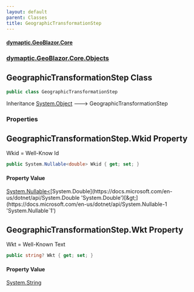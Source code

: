 ```yaml
---
layout: default
parent: Classes
title: GeographicTransformationStep
---
```

#### [dymaptic.GeoBlazor.Core](index.html 'index')
### [dymaptic.GeoBlazor.Core.Objects](index.html#dymaptic.GeoBlazor.Core.Objects 'dymaptic.GeoBlazor.Core.Objects')

## GeographicTransformationStep Class

```csharp
public class GeographicTransformationStep
```

Inheritance [System.Object](https://docs.microsoft.com/en-us/dotnet/api/System.Object 'System.Object') &#129106; GeographicTransformationStep
### Properties

<a name='dymaptic.GeoBlazor.Core.Objects.GeographicTransformationStep.Wkid'></a>

## GeographicTransformationStep.Wkid Property

Wkid = Well-Know Id

```csharp
public System.Nullable<double> Wkid { get; set; }
```

#### Property Value
[System.Nullable&lt;](https://docs.microsoft.com/en-us/dotnet/api/System.Nullable-1 'System.Nullable`1')[System.Double](https://docs.microsoft.com/en-us/dotnet/api/System.Double 'System.Double')[&gt;](https://docs.microsoft.com/en-us/dotnet/api/System.Nullable-1 'System.Nullable`1')

<a name='dymaptic.GeoBlazor.Core.Objects.GeographicTransformationStep.Wkt'></a>

## GeographicTransformationStep.Wkt Property

Wkt = Well-Known Text

```csharp
public string? Wkt { get; set; }
```

#### Property Value
[System.String](https://docs.microsoft.com/en-us/dotnet/api/System.String 'System.String')
